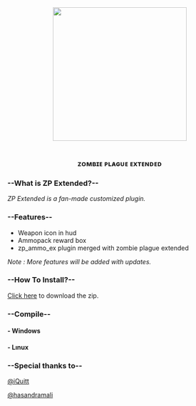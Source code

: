 <div align="center">
  <img height="300" src="https://i.imgur.com/hIAr0OB.png"  />
</div>

<br clear="both">

<h3 align="center">ᴢᴏᴍʙɪᴇ ᴘʟᴀɢᴜᴇ ᴇxᴛᴇɴᴅᴇᴅ</h3>

###

### --What is ZP Extended?--
*ZP Extended is a fan-made customized plugin.*

### --Features--
- Weapon icon in hud
- Ammopack reward box
- zp_ammo_ex plugin merged with zombie plague extended

*Note : More features will be added with updates.*

### --How To Install?--
[Click here](https://github.com/byoreo/zp43ext/archive/refs/heads/main.zip) to download the zip.

### --Compile--
#### - Windows
#### - Lınux

### --Special thanks to--
[@iQuitt](https://github.com/iQuitt)

[@hasandramali](https://github.com/hasandramali)
